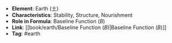 - **Element**: Earth (土)
- **Characteristics**: Stability, Structure, Nourishment
- **Role in Formula**: Baseline Function ($B$)
- **Link**: [[book/earth/Baseline Function ($B$)|Baseline Function ($B$)]]
- **Tag**: #earth

